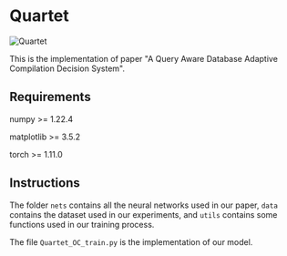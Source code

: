 # Quartet

![Quartet](https://raw.githubusercontent.com/LeaxZevon/mdImages/main/picgo/FCNN-new.png)

This is the implementation of paper "A Query Aware Database Adaptive Compilation Decision System".

## Requirements

numpy       >= 1.22.4

matplotlib  >= 3.5.2

torch       >= 1.11.0

## Instructions

The folder `nets` contains all the neural networks used in our paper,  `data` contains the dataset used in our
experiments, and `utils` contains some functions used in our training process.

The file  `Quartet_OC_train.py` is the implementation of our model.